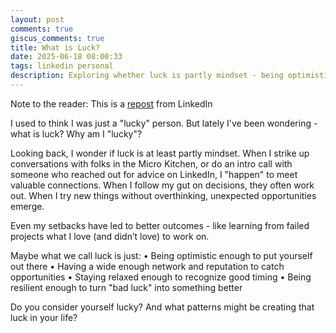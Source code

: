 ```yaml
---
layout: post
comments: true
giscus_comments: true
title: What is Luck?
date: 2025-06-18 08:00:33
tags: linkedin personal
description: Exploring whether luck is partly mindset - being optimistic enough to create opportunities, maintaining networks, staying open to timing, and turning setbacks into advantages.
---
```


Note to the reader: This is a [repost](https://www.linkedin.com/posts/yewjinlim_i-used-to-think-i-was-just-a-lucky-person-activity-7303651365942173696-yQqN?utm_source=share&utm_medium=member_desktop&rcm=ACoAAAD4xmMBhqAf0RkmEot2NJkJA3gvq31H7Os) from LinkedIn

I used to think I was just a "lucky" person. But lately I've been wondering - what is luck? Why am I "lucky"?

Looking back, I wonder if luck is at least partly mindset. When I strike up conversations with folks in the Micro Kitchen, or do an intro call with someone who reached out for advice on LinkedIn, I "happen" to meet valuable connections. When I follow my gut on decisions, they often work out. When I try new things without overthinking, unexpected opportunities emerge.

Even my setbacks have led to better outcomes - like learning from failed projects what I love (and didn’t love) to work on.

Maybe what we call luck is just:
• Being optimistic enough to put yourself out there
• Having a wide enough network and reputation to catch opportunities
• Staying relaxed enough to recognize good timing
• Being resilient enough to turn "bad luck" into something better

Do you consider yourself lucky? And what patterns might be creating that luck in your life?
